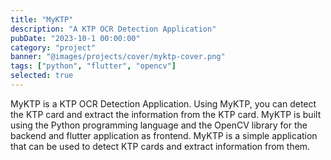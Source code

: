 ```yaml
---
title: "MyKTP"
description: "A KTP OCR Detection Application"
pubDate: "2023-10-1 00:00:00"
category: "project"
banner: "@images/projects/cover/myktp-cover.png"
tags: ["python", "flutter", "opencv"]
selected: true
---
```


MyKTP is a KTP OCR Detection Application. Using MyKTP, you can detect the KTP card and extract the information from the KTP card. MyKTP is built using the Python programming language and the OpenCV library for the backend and flutter application as frontend. MyKTP is a simple application that can be used to detect KTP cards and extract information from them.
